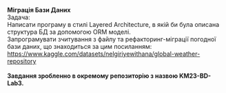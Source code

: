 **Міграція Бази Даних**<br>
Задача:<br>
Написати програму в стилі Layered Architecture, в якій би була описана структура БД за допомогою ORM моделі.<br> 
Запрограмувати зчитування з файлу та рефакторинг-міграції погодної бази даних, що знаходиться за цим посиланням:<br>
https://www.kaggle.com/datasets/nelgiriyewithana/global-weather-repository<br>
<br>
**Завдання зробленно в окремому репозиторію з назвою KM23-BD-Lab3.**

